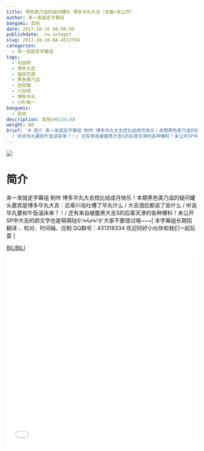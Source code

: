 ```yaml
---
title: 黑色美乃滋的疑问罐头 博多华丸大吉（本篇+未公开）
author: 来一发就走字幕组
bangumi: 其他
date: 2017-10-16 00:00:00
publishdate: .na.integer
slug: 2017-10-16-NA-4572794
categories:
  - 来一发就走字幕组
tags:
  - 石田明
  - 博多大吉
  - 福田充德
  - 黑色美乃滋
  - 吉田敬
  - 川岛明
  - 博多华丸
  - 小杉竜一
bangumis:
  - 其他
description: 其他&#8226;NA
weight: NA
brief: '# 简介 来一发就走字幕组 制作 博多华丸大吉控比结成月快乐！本期黑色美乃滋的疑问罐头嘉宾是博多华丸大吉：后辈川岛吐槽了华丸什么 / 大吉酒后都说了些什么
  / 听说华丸要和午饭滚床单？！/ 还有来自被腹黑大吉S的后辈天津的各种爆料！未公开SP中大吉的颜文字也是萌萌哒⁄(⁄ ⁄•⁄ω⁄•⁄ ⁄)⁄ 大家不要错过哦~~~'
---
```


![](https://i.imgur.com/ncXKtuz.jpg)

# 简介  
来一发就走字幕组 制作 博多华丸大吉控比结成月快乐！本期黑色美乃滋的疑问罐头嘉宾是博多华丸大吉：后辈川岛吐槽了华丸什么 / 大吉酒后都说了些什么 / 听说华丸要和午饭滚床单？！/ 还有来自被腹黑大吉S的后辈天津的各种爆料！未公开SP中大吉的颜文字也是萌萌哒⁄(⁄ ⁄•⁄ω⁄•⁄ ⁄)⁄ 大家不要错过哦~~~[ 本字幕组长期招 翻译 、校对、时间轴、压制 QQ群号：431318334 欢迎同好小伙伴和我们一起玩耍 ]




  [BILIBILI](https://www.bilibili.com/video/av4572794/)


<div class="vcontainer">  <iframe class='video' src="//www.bilibili.com/blackboard/player.html?aid=4572794" width="100%" height="500" frameborder="0" allowfullscreen="allowfullscreen"></iframe></div>
